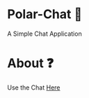 # Polar-Chat 💬
A Simple Chat Application

# About ❓
Use the Chat [Here](https://Polar-Chat.polar-69.repl.co)
